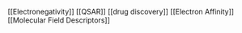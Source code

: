 [[Electronegativity]]
[[QSAR]]
[[drug discovery]]
[[Electron Affinity]]
[[Molecular Field Descriptors]]
